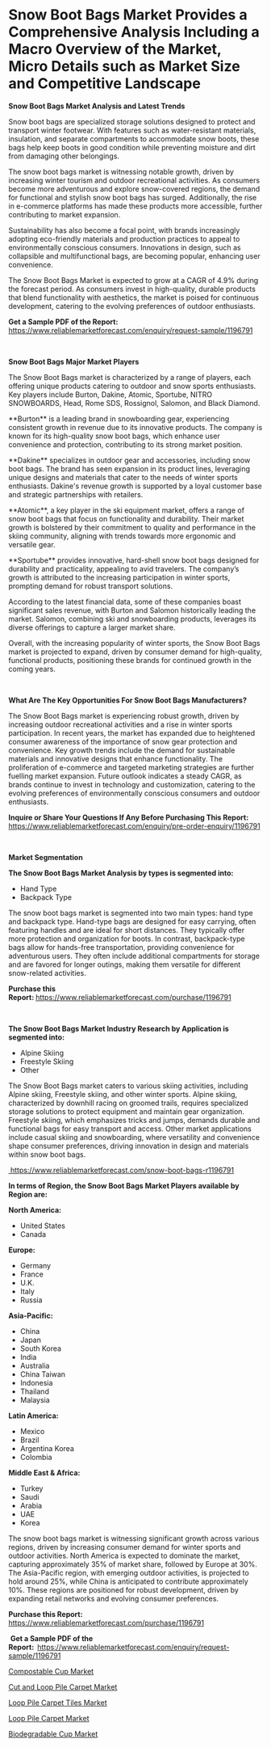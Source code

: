 <p><h1>Snow Boot Bags Market Provides a Comprehensive Analysis Including a Macro Overview of the Market, Micro Details such as Market Size and Competitive Landscape</h1></p><p><strong>Snow Boot Bags Market Analysis and Latest Trends</strong></p>
<p><p>Snow boot bags are specialized storage solutions designed to protect and transport winter footwear. With features such as water-resistant materials, insulation, and separate compartments to accommodate snow boots, these bags help keep boots in good condition while preventing moisture and dirt from damaging other belongings.</p><p>The snow boot bags market is witnessing notable growth, driven by increasing winter tourism and outdoor recreational activities. As consumers become more adventurous and explore snow-covered regions, the demand for functional and stylish snow boot bags has surged. Additionally, the rise in e-commerce platforms has made these products more accessible, further contributing to market expansion. </p><p>Sustainability has also become a focal point, with brands increasingly adopting eco-friendly materials and production practices to appeal to environmentally conscious consumers. Innovations in design, such as collapsible and multifunctional bags, are becoming popular, enhancing user convenience.</p><p>The Snow Boot Bags Market is expected to grow at a CAGR of 4.9% during the forecast period. As consumers invest in high-quality, durable products that blend functionality with aesthetics, the market is poised for continuous development, catering to the evolving preferences of outdoor enthusiasts.</p></p>
<p><strong>Get a Sample PDF of the Report:&nbsp;</strong> <a href="https://www.reliablemarketforecast.com/enquiry/request-sample/1196791?utm_campaign=1097&utm_medium=2&utm_source=Github&utm_content=ia&utm_term=04042025&utm_id=snow-boot-bags">https://www.reliablemarketforecast.com/enquiry/request-sample/1196791</a></p>
<p>&nbsp;</p>
<p><strong>Snow Boot Bags Major Market Players</strong></p>
<p><p>The Snow Boot Bags market is characterized by a range of players, each offering unique products catering to outdoor and snow sports enthusiasts. Key players include Burton, Dakine, Atomic, Sportube, NITRO SNOWBOARDS, Head, Rome SDS, Rossignol, Salomon, and Black Diamond.</p><p>**Burton** is a leading brand in snowboarding gear, experiencing consistent growth in revenue due to its innovative products. The company is known for its high-quality snow boot bags, which enhance user convenience and protection, contributing to its strong market position.</p><p>**Dakine** specializes in outdoor gear and accessories, including snow boot bags. The brand has seen expansion in its product lines, leveraging unique designs and materials that cater to the needs of winter sports enthusiasts. Dakine's revenue growth is supported by a loyal customer base and strategic partnerships with retailers.</p><p>**Atomic**, a key player in the ski equipment market, offers a range of snow boot bags that focus on functionality and durability. Their market growth is bolstered by their commitment to quality and performance in the skiing community, aligning with trends towards more ergonomic and versatile gear.</p><p>**Sportube** provides innovative, hard-shell snow boot bags designed for durability and practicality, appealing to avid travelers. The company’s growth is attributed to the increasing participation in winter sports, prompting demand for robust transport solutions.</p><p>According to the latest financial data, some of these companies boast significant sales revenue, with Burton and Salomon historically leading the market. Salomon, combining ski and snowboarding products, leverages its diverse offerings to capture a larger market share.</p><p>Overall, with the increasing popularity of winter sports, the Snow Boot Bags market is projected to expand, driven by consumer demand for high-quality, functional products, positioning these brands for continued growth in the coming years.</p></p>
<p>&nbsp;</p>
<p><strong>What Are The Key Opportunities For Snow Boot Bags Manufacturers?</strong></p>
<p><p>The Snow Boot Bags market is experiencing robust growth, driven by increasing outdoor recreational activities and a rise in winter sports participation. In recent years, the market has expanded due to heightened consumer awareness of the importance of snow gear protection and convenience. Key growth trends include the demand for sustainable materials and innovative designs that enhance functionality. The proliferation of e-commerce and targeted marketing strategies are further fuelling market expansion. Future outlook indicates a steady CAGR, as brands continue to invest in technology and customization, catering to the evolving preferences of environmentally conscious consumers and outdoor enthusiasts.</p></p>
<p><strong>Inquire or Share Your Questions If Any Before Purchasing This Report:</strong> <a href="https://www.reliablemarketforecast.com/enquiry/pre-order-enquiry/1196791?utm_campaign=1097&utm_medium=2&utm_source=Github&utm_content=ia&utm_term=04042025&utm_id=snow-boot-bags">https://www.reliablemarketforecast.com/enquiry/pre-order-enquiry/1196791</a></p>
<p>&nbsp;</p>
<p><strong>Market Segmentation</strong></p>
<p><strong>The Snow Boot Bags Market Analysis by types is segmented into:</strong></p>
<p><ul><li>Hand Type</li><li>Backpack Type</li></ul></p>
<p><p>The snow boot bags market is segmented into two main types: hand type and backpack type. Hand-type bags are designed for easy carrying, often featuring handles and are ideal for short distances. They typically offer more protection and organization for boots. In contrast, backpack-type bags allow for hands-free transportation, providing convenience for adventurous users. They often include additional compartments for storage and are favored for longer outings, making them versatile for different snow-related activities.</p></p>
<p><strong>Purchase this Report:&nbsp;</strong><a href="https://www.reliablemarketforecast.com/purchase/1196791?utm_campaign=1097&utm_medium=2&utm_source=Github&utm_content=ia&utm_term=04042025&utm_id=snow-boot-bags">https://www.reliablemarketforecast.com/purchase/1196791</a></p>
<p>&nbsp;</p>
<p><strong>The Snow Boot Bags Market Industry Research by Application is segmented into:</strong></p>
<p><ul><li>Alpine Skiing</li><li>Freestyle Skiing</li><li>Other</li></ul></p>
<p><p>The Snow Boot Bags market caters to various skiing activities, including Alpine skiing, Freestyle skiing, and other winter sports. Alpine skiing, characterized by downhill racing on groomed trails, requires specialized storage solutions to protect equipment and maintain gear organization. Freestyle skiing, which emphasizes tricks and jumps, demands durable and functional bags for easy transport and access. Other market applications include casual skiing and snowboarding, where versatility and convenience shape consumer preferences, driving innovation in design and materials within snow boot bags.</p></p>
<p><a href="https://www.reliablemarketforecast.com/snow-boot-bags-r1196791?utm_campaign=1097&utm_medium=2&utm_source=Github&utm_content=ia&utm_term=04042025&utm_id=snow-boot-bags">&nbsp;https://www.reliablemarketforecast.com/snow-boot-bags-r1196791</a></p>
<p><strong>In terms of Region, the Snow Boot Bags Market Players available by Region are:</strong></p>
<p>
    <p> <strong> North America: </strong>
        <ul>
            <li>United States</li>
            <li>Canada</li>
        </ul>
        </p> 
    <p> <strong> Europe: </strong>
        <ul>
            <li>Germany</li>
            <li>France</li>
            <li>U.K.</li>
            <li>Italy</li>
            <li>Russia</li>
        </ul>
        </p> 
    <p> <strong> Asia-Pacific: </strong>
        <ul>
            <li>China</li>
            <li>Japan</li>
            <li>South Korea</li>
            <li>India</li>
            <li>Australia</li>
            <li>China Taiwan</li>
            <li>Indonesia</li>
            <li>Thailand</li>
            <li>Malaysia</li>
        </ul>
        </p> 
    <p> <strong> Latin America: </strong>
        <ul>
            <li>Mexico</li>
            <li>Brazil</li>
            <li>Argentina Korea</li>
            <li>Colombia</li>
        </ul>
        </p> 
    <p> <strong> Middle East & Africa: </strong>
        <ul>
            <li>Turkey</li>
            <li>Saudi</li>
            <li>Arabia</li>
            <li>UAE</li>
            <li>Korea</li>
        </ul>
    </p>
    </p>
<p><p>The snow boot bags market is witnessing significant growth across various regions, driven by increasing consumer demand for winter sports and outdoor activities. North America is expected to dominate the market, capturing approximately 35% of market share, followed by Europe at 30%. The Asia-Pacific region, with emerging outdoor activities, is projected to hold around 25%, while China is anticipated to contribute approximately 10%. These regions are positioned for robust development, driven by expanding retail networks and evolving consumer preferences.</p></p>
<p><strong>Purchase this Report: </strong><a href="https://www.reliablemarketforecast.com/purchase/1196791?utm_campaign=1097&utm_medium=2&utm_source=Github&utm_content=ia&utm_term=04042025&utm_id=snow-boot-bags">https://www.reliablemarketforecast.com/purchase/1196791</a></p>
<p>&nbsp;<strong>Get a Sample PDF of the Report:&nbsp;&nbsp;</strong><a href="https://www.reliablemarketforecast.com/enquiry/request-sample/1196791?utm_campaign=1097&utm_medium=2&utm_source=Github&utm_content=ia&utm_term=04042025&utm_id=snow-boot-bags">https://www.reliablemarketforecast.com/enquiry/request-sample/1196791</a></p>
<p><strong></strong></p>
<p><p><a href="https://github.com/efialiurca/Market-Research-Report-List-1/blob/main/compostable-cup-market.md?utm_campaign=1097&utm_medium=2&utm_source=Github&utm_content=ia&utm_term=04042025&utm_id=snow-boot-bags">Compostable Cup Market</a></p><p><a href="https://github.com/bramsklizas/Market-Research-Report-List-1/blob/main/cut-and-loop-pile-carpet-market.md?utm_campaign=1097&utm_medium=2&utm_source=Github&utm_content=ia&utm_term=04042025&utm_id=snow-boot-bags">Cut and Loop Pile Carpet Market</a></p><p><a href="https://github.com/noppbebawy/Market-Research-Report-List-1/blob/main/loop-pile-carpet-tiles-market.md?utm_campaign=1097&utm_medium=2&utm_source=Github&utm_content=ia&utm_term=04042025&utm_id=snow-boot-bags">Loop Pile Carpet Tiles Market</a></p><p><a href="https://github.com/motanafraxer/Market-Research-Report-List-1/blob/main/loop-pile-carpet-market.md?utm_campaign=1097&utm_medium=2&utm_source=Github&utm_content=ia&utm_term=04042025&utm_id=snow-boot-bags">Loop Pile Carpet Market</a></p><p><a href="https://github.com/oshodikurc/Market-Research-Report-List-1/blob/main/biodegradable-cup-market.md?utm_campaign=1097&utm_medium=2&utm_source=Github&utm_content=ia&utm_term=04042025&utm_id=snow-boot-bags">Biodegradable Cup Market</a></p></p>